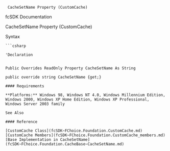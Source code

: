 ﻿     CacheSetName Property (CustomCache)                                                   

fcSDK Documentation

CacheSetName Property (CustomCache)

Syntax

```vbnet
```csharp

'Declaration
 

Public Overrides ReadOnly Property CacheSetName As String

public override string CacheSetName {get;}

#### Requirements

**Platforms:** Windows 98, Windows NT 4.0, Windows Millennium Edition, Windows 2000, Windows XP Home Edition, Windows XP Professional, Windows Server 2003 family

See Also

#### Reference

[CustomCache Class](fcSDK~FChoice.Foundation.CustomCache.md)  
[CustomCache Members](fcSDK~FChoice.Foundation.CustomCache_members.md)  
[Base Implementation in CacheSetName](fcSDK~FChoice.Foundation.CacheBase~CacheSetName.md)